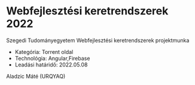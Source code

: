 # Webfejlesztési keretrendszerek 2022
Szegedi Tudományegyetem Webfejlesztési keretrendszerek projektmunka
* Kategória: Torrent oldal
* Technológia: Angular,Firebase
* Leadási határidő: 2022.05.08

Aladzic Máté (URQYAQ)
